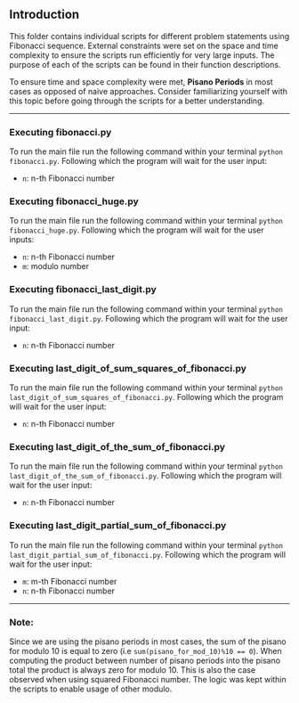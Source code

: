 ## Introduction
This folder contains individual scripts for different problem statements using Fibonacci sequence. External constraints were set on the space and time complexity to ensure the scripts run efficiently for very large inputs. The purpose of each of the scripts can be found in their function descriptions.

To ensure time and space complexity were met, **Pisano Periods** in most cases as opposed of naive approaches. Consider familiarizing yourself with this topic before going through the scripts for a better understanding.
___

### Executing fibonacci.py
To run the main file run the following command within your terminal `python fibonacci.py`. Following which the program will wait for the user input:
- `n`: n-th Fibonacci number 

### Executing fibonacci_huge.py
To run the main file run the following command within your terminal `python fibonacci_huge.py`. Following which the program will wait for the user inputs:
- `n`: n-th Fibonacci number 
- `m`: modulo number

### Executing fibonacci_last_digit.py
To run the main file run the following command within your terminal `python fibonacci_last_digit.py`. Following which the program will wait for the user input:
- `n`: n-th Fibonacci number 

### Executing last_digit_of_sum_squares_of_fibonacci.py
To run the main file run the following command within your terminal `python last_digit_of_sum_squares_of_fibonacci.py`. Following which the program will wait for the user input:
- `n`: n-th Fibonacci number 

### Executing last_digit_of_the_sum_of_fibonacci.py
To run the main file run the following command within your terminal `python last_digit_of_the_sum_of_fibonacci.py`. Following which the program will wait for the user input:
- `n`: n-th Fibonacci number 

### Executing last_digit_partial_sum_of_fibonacci.py
To run the main file run the following command within your terminal `python last_digit_partial_sum_of_fibonacci.py`. Following which the program will wait for the user input:
- `m`: m-th Fibonacci number
- `n`: n-th Fibonacci number 

___

### Note:
Since we are using the pisano periods in most cases, the sum of the pisano for modulo 10 is equal to zero (i.e `sum(pisano_for_mod_10)%10 == 0`). When computing the product between number of pisano periods into the pisano total the product is always zero for modulo 10. This is also the case observed when using squared Fibonacci number. The logic was kept within the scripts to enable usage of other modulo.